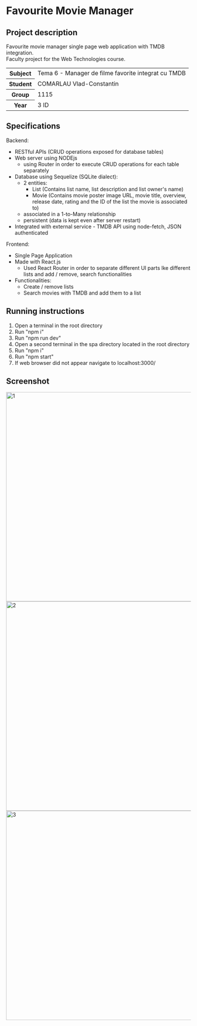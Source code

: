 # Favourite Movie Manager
 
## Project description
Favourite movie manager single page web application with TMDB integration. </br>
Faculty project for the Web Technologies course.
<table>
 <tr>
    <th>Subject</th>
    <td>Tema 6 - Manager de filme favorite integrat cu TMDB</td>
  </tr>
  <tr>
    <th>Student</th>
    <td>COMARLAU Vlad-Constantin</td>
  </tr>
  <tr>
    <th>Group</th>
    <td>1115</td>
  </tr>
  <tr>
    <th>Year</th>
    <td>3 ID</td>
  </tr>
</table>

## Specifications
Backend:
- RESTful APIs (CRUD operations exposed for database tables)
- Web server using NODEjs
  - using Router in order to execute CRUD operations for each table separately
- Database using Sequelize (SQLite dialect):
  - 2 entities:
      - List (Contains list name, list description and list owner's name)
      - Movie (Contains movie poster image URL, movie title, overview, release date, rating and the ID of the list the movie is associated to)
  - associated in a 1-to-Many relationship
  - persistent (data is kept even after server restart)
- Integrated with external service - TMDB API using node-fetch, JSON authenticated

Frontend:</br>
- Single Page Application
- Made with React.js
  - Used React Router in order to separate different UI parts lke different lists and add / remove, search functionalities 
- Functionalities:
  - Create / remove lists 
  - Search movies with TMDB and add them to a list

## Running instructions
1. Open a terminal in the root directory
2. Run "npm i"
3. Run "npm run dev"
4. Open a second terminal in the spa directory located in the root directory
5. Run "npm i"
6. Run "npm start"
7. If web browser did not appear navigate to localhost:3000/

## Screenshot
<img width="571" alt="1" src="https://github.com/vladcomarlau/FavouriteMovieManager/assets/102293760/136de71d-b11e-4cb0-99a8-feec5102fd40">
<img width="571" alt="2" src="https://github.com/vladcomarlau/FavouriteMovieManager/assets/102293760/41423211-400c-41d7-a294-d99a5f91da74">
<img width="571" alt="3" src="https://github.com/vladcomarlau/FavouriteMovieManager/assets/102293760/9fe8f292-8475-40e1-8126-2927308404c8">
